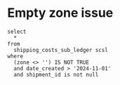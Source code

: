 # Empty zone issue

```
select
  *
from
  shipping_costs_sub_ledger scsl
where
  (zone <> '') IS NOT TRUE
  and date_created > '2024-11-01'
  and shipment_id is not null
```
